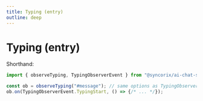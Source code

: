 ```yaml
---
title: Typing (entry)
outline: deep
---
```


# Typing (entry)

Shorthand:

```ts
import { observeTyping, TypingObserverEvent } from "@syncorix/ai-chat-sdk/typing-observer";

const ob = observeTyping("#message"); // same options as TypingObserver
ob.on(TypingObserverEvent.TypingStart, () => {/* ... */});
```
